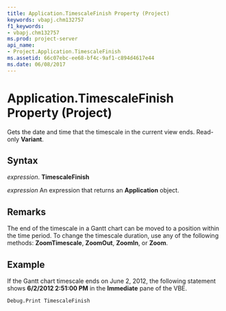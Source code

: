 ```yaml
---
title: Application.TimescaleFinish Property (Project)
keywords: vbapj.chm132757
f1_keywords:
- vbapj.chm132757
ms.prod: project-server
api_name:
- Project.Application.TimescaleFinish
ms.assetid: 66c07ebc-ee68-bf4c-9af1-c894d4617e44
ms.date: 06/08/2017
---
```



# Application.TimescaleFinish Property (Project)

Gets the date and time that the timescale in the current view ends. Read-only **Variant**.


## Syntax

 _expression_. **TimescaleFinish**

 _expression_ An expression that returns an **Application** object.


## Remarks

The end of the timescale in a Gantt chart can be moved to a position within the time period. To change the timescale duration, use any of the following methods: **ZoomTimescale**, **ZoomOut**, **ZoomIn**, or **Zoom**.


## Example

If the Gantt chart timescale ends on June 2, 2012, the following statement shows **6/2/2012 2:51:00 PM** in the **Immediate** pane of the VBE.


```vb
Debug.Print TimescaleFinish
```


